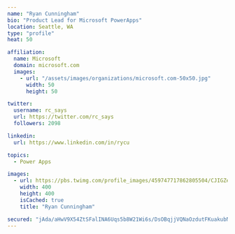 ```yaml
---
name: "Ryan Cunningham"
bio: "Product Lead for Microsoft PowerApps"
location: Seattle, WA
type: "profile"
heat: 50

affiliation:
  name: Microsoft
  domain: microsoft.com
  images:
    - url: "/assets/images/organizations/microsoft.com-50x50.jpg"
      width: 50
      height: 50

twitter:
  username: rc_says
  url: https://twitter.com/rc_says
  followers: 2098

linkedin:
  url: https://www.linkedin.com/in/rycu

topics:
  - Power Apps

images:
  - url: https://pbs.twimg.com/profile_images/459747717862805504/CJIGZejd_400x400.png
    width: 400
    height: 400
    isCached: true
    title: "Ryan Cunningham"

secured: "jAda/aHwV9X54ZtSFalINA6Uqs5b8W21Wi6s/DsOBqjjVQNaOzdutFKuakubNidwYIUGVWAjUBsYm32vl/OLJBdcD828U3XpFWuHqj+H5qvpobDyJU0JCtW3b96Zeir5pm9/aj/W0YVcs5UeaznwsNO0XypBkvEWm39ue0UwWLW2uQUikX6ag0FWtXtaRZmOFfTXEyDTDaPCu1cRqJnEUV8krzNmMNroDBusMHJFy9CHILNLOt3IjK8f83WxojnecjIAbyLsPzgX4bDDcqIICQOFHhSgrzC0Rwn0VzIeu+SrMW1hiZbvFdq0R2CAoDU86bDVf6/tTewA2F98hMXH0TGxVqPaXuTHUTRlpQvqAzMZ947G8GOyaNwNzLzIXwkDW/tScORmTQCDwLvTkEc5tNDYDhqJM3jCn6XC/j/oTr0=;qHUulpJDq+JHGvekneE8qA=="
---
```


